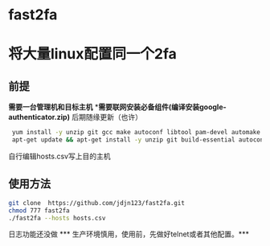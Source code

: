 # fast2fa
# 将大量linux配置同一个2fa

## 前提
**需要一台管理机和目标主机**
***需要联网安装必备组件(编译安装google-authenticator.zip)**
后期随缘更新（也许）

```bash
 yum install -y unzip git gcc make autoconf libtool pam-devel automake
 apt-get update && apt-get install -y unzip git build-essential autoconf libtool automake libpam0g-dev 
```

自行编辑hosts.csv写上目的主机

## 使用方法

```bash
git clone  https://github.com/jdjn123/fast2fa.git
chmod 777 fast2fa
./fast2fa --hosts hosts.csv 

```

日志功能还没做
*** 生产环境慎用，使用前，先做好telnet或者其他配置。***